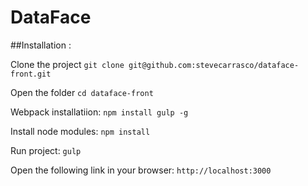 # DataFace

##Installation :

  Clone the project
  `git clone git@github.com:stevecarrasco/dataface-front.git`

  Open the folder
  `cd dataface-front`

  Webpack installatiion:
  `npm install gulp -g`

  Install node modules:
  `npm install`

  Run project:
  `gulp`

  Open the following link in your browser:
  `http://localhost:3000`